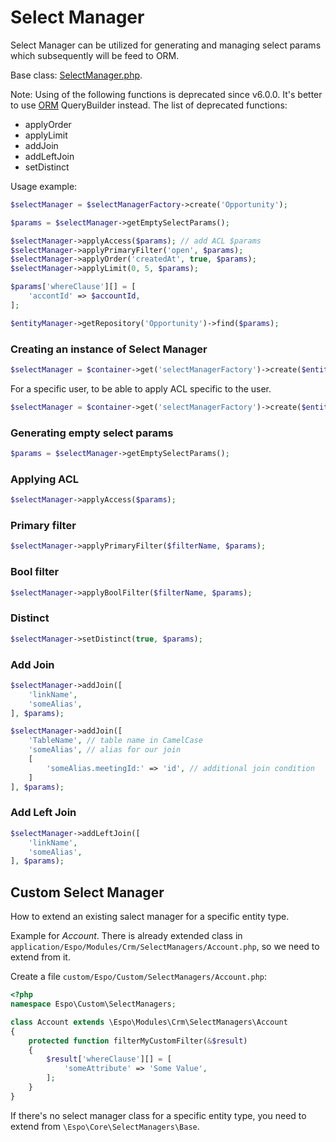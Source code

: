 # Select Manager

Select Manager can be utilized for generating and managing select params which subsequently will be feed to ORM.

Base class: [SelectManager.php](https://github.com/espocrm/espocrm/blob/stable/application/Espo/Core/Select/SelectManager.php).

Note: Using of the following functions is deprecated since v6.0.0. It's better to use [ORM](orm.md) QueryBuilder instead. The list of deprecated functions:

* applyOrder
* applyLimit
* addJoin
* addLeftJoin
* setDistinct


Usage example:

```php
$selectManager = $selectManagerFactory->create('Opportunity');

$params = $selectManager->getEmptySelectParams();

$selectManager->applyAccess($params); // add ACL $params
$selectManager->applyPrimaryFilter('open', $params);
$selectManager->applyOrder('createdAt', true, $params);
$selectManager->applyLimit(0, 5, $params);

$params['whereClause'][] = [
    'accontId' => $accountId,
];

$entityManager->getRepository('Opportunity')->find($params);
```

### Creating an instance of Select Manager

```php
$selectManager = $container->get('selectManagerFactory')->create($entityType);
```

For a specific user, to be able to apply ACL specific to the user.

```php
$selectManager = $container->get('selectManagerFactory')->create($entityType, $user);
```

### Generating empty select params

```php
$params = $selectManager->getEmptySelectParams();
```

### Applying ACL

```php
$selectManager->applyAccess($params);
```

### Primary filter

```php
$selectManager->applyPrimaryFilter($filterName, $params);
```

### Bool filter

```php
$selectManager->applyBoolFilter($filterName, $params);
```

### Distinct

```php
$selectManager->setDistinct(true, $params);
```

### Add Join

```php
$selectManager->addJoin([
    'linkName',
    'someAlias',
], $params);
```

```php
$selectManager->addJoin([
    'TableName', // table name in CamelCase
    'someAlias', // alias for our join
    [
        'someAlias.meetingId:' => 'id', // additional join condition
    ]
], $params);
```

### Add Left Join


```php
$selectManager->addLeftJoin([
    'linkName',
    'someAlias',
], $params);
```

## Custom Select Manager

How to extend an existing salect manager for a specific entity type.

Example for *Account*. There is already extended class in `application/Espo/Modules/Crm/SelectManagers/Account.php`, so we need to extend from it.

Create a file `custom/Espo/Custom/SelectManagers/Account.php`:

```php
<?php
namespace Espo\Custom\SelectManagers;

class Account extends \Espo\Modules\Crm\SelectManagers\Account
{
    protected function filterMyCustomFilter(&$result)
    {
        $result['whereClause'][] = [
            'someAttribute' => 'Some Value',
        ];
    }
}
```

If there's no select manager class for a specific entity type, you need to extend from `\Espo\Core\SelectManagers\Base`.

